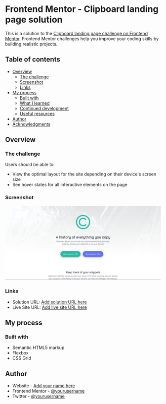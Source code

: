 # Frontend Mentor - Clipboard landing page solution

This is a solution to the [Clipboard landing page challenge on Frontend Mentor](https://www.frontendmentor.io/challenges/clipboard-landing-page-5cc9bccd6c4c91111378ecb9). Frontend Mentor challenges help you improve your coding skills by building realistic projects. 

## Table of contents

- [Overview](#overview)
  - [The challenge](#the-challenge)
  - [Screenshot](#screenshot)
  - [Links](#links)
- [My process](#my-process)
  - [Built with](#built-with)
  - [What I learned](#what-i-learned)
  - [Continued development](#continued-development)
  - [Useful resources](#useful-resources)
- [Author](#author)
- [Acknowledgments](#acknowledgments)


## Overview


### The challenge

Users should be able to:

- View the optimal layout for the site depending on their device's screen size
- See hover states for all interactive elements on the page


### Screenshot

![](./Screenshot.png)


### Links

- Solution URL: [Add solution URL here](https://www.frontendmentor.io/solutions/used-css-grid-and-flexbox-for-layout-structure-MHcjJ3jh0V)
- Live Site URL: [Add live site URL here](https://yomaaroriode.github.io/clipboard-page)


## My process


### Built with

- Semantic HTML5 markup
- Flexbox
- CSS Grid


## Author

- Website - [Add your name here](https://www.yomaaroriode.com)
- Frontend Mentor - [@yourusername](https://www.frontendmentor.io/profile/YomaAroriode)
- Twitter - [@yourusername](https://www.twitter.com/YomaAroriode)

